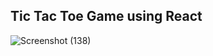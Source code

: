## Tic Tac Toe Game using React

![Screenshot (138)](https://github.com/user-attachments/assets/34587d75-d0c0-4c9e-b0f4-a2da14e11f3e)
